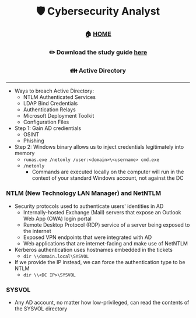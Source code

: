 <div align='center'>

# 🛡️ Cybersecurity Analyst

### 🏠 [HOME](README.md)
### ✏️ Download the study guide [here](https://comptiacdn.azureedge.net/webcontent/docs/default-source/exam-objectives/comptia-cysa-cs0-002-exam-objectives-(6-0).pdf?sfvrsn=86668f47_2)


### 👪 Active Directory

</div>

- - -
+ Ways to breach Active Directory:
   + NTLM Authenticated Services 
   + LDAP Bind Credentials
   + Authentication Relays
   + Microsoft Deployment Toolkit
   + Configuration Files
+ Step 1: Gain AD credientials
   + OSINT
   + Phishing
+ Step 2: Windows binary allows us to inject credentials legitimately into memory
   + `runas.exe /netonly /user:<domain>\<username> cmd.exe`
   + `/netonly`
      + Commands are executed locally on the computer will run in the context of your standard Windows account, not against the DC

### NTLM (New Technology LAN Manager) and NetNTLM
+ Security protocols used to authenticate users' identities in AD
  + Internally-hosted Exchange (Mail) servers that expose an Outlook Web App (OWA) login portal
  + Remote Desktop Protocol (RDP) service of a server being exposed to the internet
  + Exposed VPN endpoints that were integrated with AD
  + Web applications that are internet-facing and make use of NetNTLM
+ Kerberos authentication uses hostnames embedded in the tickets
   + `dir \\domain.local\SYSVOL`
+ If we provide the IP instead, we can force the authentication type to be NTLM
   + `dir \\<DC IP>\SYSVOL`

###  SYSVOL
+ Any AD account, no matter how low-privileged, can read the contents of the SYSVOL directory
